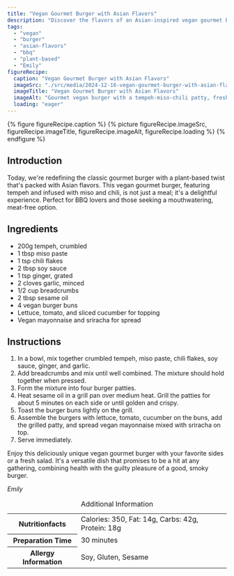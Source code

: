 ```yaml
---
title: "Vegan Gourmet Burger with Asian Flavors"
description: "Discover the flavors of an Asian-inspired vegan gourmet burger, combining tempeh with miso and chili for a delicious plant-based meal. Perfect for any BBQ or dinner."
tags:
  - "vegan"
  - "burger"
  - "asian-flavors"
  - "bbq"
  - "plant-based"
  - "Emily"
figureRecipe: 
  caption: "Vegan Gourmet Burger with Asian Flavors"
  imageSrc: "./src/media/2024-12-16-vegan-gourmet-burger-with-asian-flavors-5543.png"
  imageTitle: "Vegan Gourmet Burger with Asian Flavors"
  imageAlt: "Gourmet vegan burger with a tempeh-miso-chili patty, fresh vegetables, and spicy mayo on a minimalist table setting."
  loading: "eager"
---
```


{% figure figureRecipe.caption %}
{% picture figureRecipe.imageSrc, figureRecipe.imageTitle, figureRecipe.imageAlt, figureRecipe.loading %}
{% endfigure %}

## Introduction

Today, we're redefining the classic gourmet burger with a plant-based twist that's packed with Asian flavors. This vegan gourmet burger, featuring tempeh and infused with miso and chili, is not just a meal; it's a delightful experience. Perfect for BBQ lovers and those seeking a mouthwatering, meat-free option.

## Ingredients

- 200g tempeh, crumbled
- 1 tbsp miso paste
- 1 tsp chili flakes
- 2 tbsp soy sauce
- 1 tsp ginger, grated
- 2 cloves garlic, minced
- 1/2 cup breadcrumbs
- 2 tbsp sesame oil
- 4 vegan burger buns
- Lettuce, tomato, and sliced cucumber for topping
- Vegan mayonnaise and sriracha for spread

## Instructions

1. In a bowl, mix together crumbled tempeh, miso paste, chili flakes, soy sauce, ginger, and garlic.
2. Add breadcrumbs and mix until well combined. The mixture should hold together when pressed.
3. Form the mixture into four burger patties.
4. Heat sesame oil in a grill pan over medium heat. Grill the patties for about 5 minutes on each side or until golden and crispy.
5. Toast the burger buns lightly on the grill.
6. Assemble the burgers with lettuce, tomato, cucumber on the buns, add the grilled patty, and spread vegan mayonnaise mixed with sriracha on top.
7. Serve immediately.

Enjoy this deliciously unique vegan gourmet burger with your favorite sides or a fresh salad. It's a versatile dish that promises to be a hit at any gathering, combining health with the guilty pleasure of a good, smoky burger.

*Emily*

<table><caption class='sr-only'>Additional Information</caption><tr><th>Nutritionfacts</th><td>Calories: 350, Fat: 14g, Carbs: 42g, Protein: 18g&nbsp;</td></tr><tr><th>Preparation Time</th><td>30 minutes&nbsp;</td></tr><tr><th>Allergy Information</th><td>Soy, Gluten, Sesame&nbsp;</td></tr></table>

